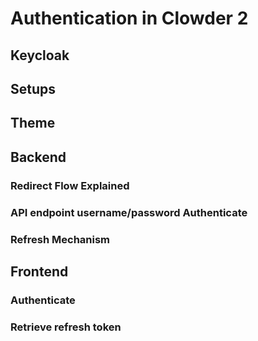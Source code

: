 # Authentication in Clowder 2

## Keycloak

## Setups

## Theme

## Backend

### Redirect Flow Explained

### API endpoint username/password Authenticate

### Refresh Mechanism

## Frontend

### Authenticate

### Retrieve refresh token

